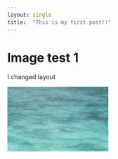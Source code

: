 ```yaml
---
layout: single
title:  "This is my first post!!"
---
```


# Image test 1

I changed layout 

![testimage](../images/2022-08-18-first/testimage.png)

